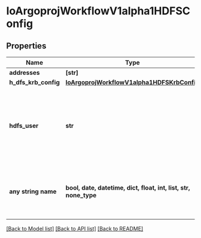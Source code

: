 # IoArgoprojWorkflowV1alpha1HDFSConfig


## Properties
Name | Type | Description | Notes
------------ | ------------- | ------------- | -------------
**addresses** | **[str]** |  | [optional] 
**h_dfs_krb_config** | [**IoArgoprojWorkflowV1alpha1HDFSKrbConfig**](IoArgoprojWorkflowV1alpha1HDFSKrbConfig.md) |  | [optional] 
**hdfs_user** | **str** | HDFSUser is the user to access HDFS file system. It is ignored if either ccache or keytab is used. | [optional] 
**any string name** | **bool, date, datetime, dict, float, int, list, str, none_type** | any string name can be used but the value must be the correct type | [optional]

[[Back to Model list]](../README.md#documentation-for-models) [[Back to API list]](../README.md#documentation-for-api-endpoints) [[Back to README]](../README.md)


